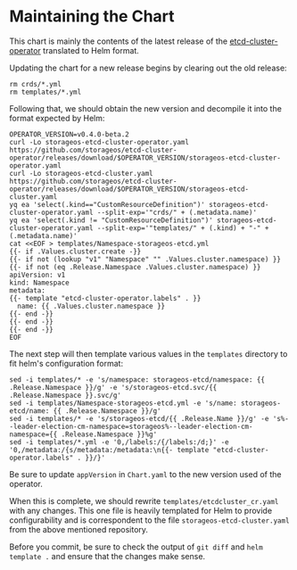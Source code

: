 # Maintaining the Chart
This chart is mainly the contents of the latest release of the [etcd-cluster-operator](https://github.com/storageos/etcd-cluster-operator/releases) translated to Helm format.

Updating the chart for a new release begins by clearing out the old release:

```shell
rm crds/*.yml
rm templates/*.yml
```

Following that, we should obtain the new version and decompile it into the format expected by Helm:

```shell
OPERATOR_VERSION=v0.4.0-beta.2
curl -Lo storageos-etcd-cluster-operator.yaml https://github.com/storageos/etcd-cluster-operator/releases/download/$OPERATOR_VERSION/storageos-etcd-cluster-operator.yaml
curl -Lo storageos-etcd-cluster.yaml https://github.com/storageos/etcd-cluster-operator/releases/download/$OPERATOR_VERSION/storageos-etcd-cluster.yaml
yq ea 'select(.kind=="CustomResourceDefinition")' storageos-etcd-cluster-operator.yaml --split-exp='"crds/" + (.metadata.name)'
yq ea 'select(.kind != "CustomResourceDefinition")' storageos-etcd-cluster-operator.yaml --split-exp='"templates/" + (.kind) + "-" + (.metadata.name)'
cat <<EOF > templates/Namespace-storageos-etcd.yml
{{- if .Values.cluster.create -}}
{{- if not (lookup "v1" "Namespace" "" .Values.cluster.namespace) }}
{{- if not (eq .Release.Namespace .Values.cluster.namespace) }}
apiVersion: v1
kind: Namespace
metadata:
{{- template "etcd-cluster-operator.labels" . }}
  name: {{ .Values.cluster.namespace }}
{{- end -}}
{{- end -}}
{{- end -}}
EOF
```

The next step will then template various values in the `templates` directory to fit helm's configuration format:

```shell
sed -i templates/* -e 's/namespace: storageos-etcd/namespace: {{ .Release.Namespace }}/g' -e 's/storageos-etcd.svc/{{ .Release.Namespace }}.svc/g'
sed -i templates/Namespace-storageos-etcd.yml -e 's/name: storageos-etcd/name: {{ .Release.Namespace }}/g'
sed -i templates/* -e 's/storageos-etcd/{{ .Release.Name }}/g' -e 's%--leader-election-cm-namespace=storageos%--leader-election-cm-namespace={{ .Release.Namespace }}%g'
sed -i templates/*.yml -e '0,/labels:/{/labels:/d;}' -e '0,/metadata:/{s/metadata:/metadata:\n{{- template "etcd-cluster-operator.labels" . }}/}'
```

Be sure to update `appVersion` in `Chart.yaml` to the new version used of the operator.

When this is complete, we should rewrite `templates/etcdcluster_cr.yaml` with any changes. This one file is heavily templated for Helm to provide configurability and is correspondent to the file `storageos-etcd-cluster.yaml` from the above mentioned repository.

Before you commit, be sure to check the output of `git diff` and `helm template .` and ensure that the changes make sense.
